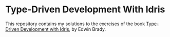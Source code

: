 # Type-Driven Development With Idris

This repository contains my solutions to the exercises of the book [Type-Driven Development with Idris](https://www.manning.com/books/type-driven-development-with-idris), by Edwin Brady.
